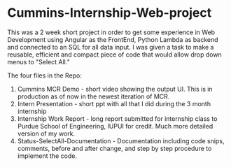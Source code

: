 # Cummins-Internship-Web-project
This was a 2 week short project in order to get some experience in Web Development using Angular as the FrontEnd, Python Lambda as backend and connected to an SQL for all data input. I was given a task to make a reusable, efficient and compact piece of code that would allow drop down menus to "Select All."

The four files in the Repo:
1) Cummins MCR Demo - short video showing the output UI. This is in production as of now in the newest iteration of MCR.
2) Intern Presentation - short ppt with all that I did during the 3 month internship
3) Internship Work Report - long report submitted for internship class to Purdue School of Engineering, IUPUI for credit. Much more detailed version of my work.
4) Status-SelectAll-Documentation - Documentation including code snips, comments, before and after change, and step by step procedure to implement the code.
